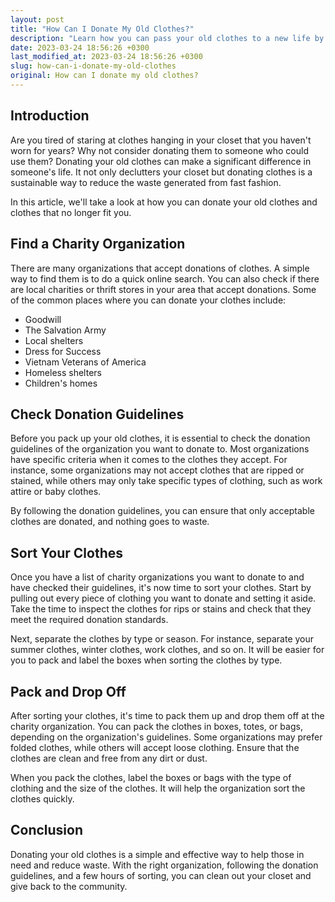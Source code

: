 ```yaml
---
layout: post
title: "How Can I Donate My Old Clothes?"
description: "Learn how you can pass your old clothes to a new life by donating them to those in need."
date: 2023-03-24 18:56:26 +0300
last_modified_at: 2023-03-24 18:56:26 +0300
slug: how-can-i-donate-my-old-clothes
original: How can I donate my old clothes?
---
```

## Introduction

Are you tired of staring at clothes hanging in your closet that you haven't worn for years? Why not consider donating them to someone who could use them? Donating your old clothes can make a significant difference in someone's life. It not only declutters your closet but donating clothes is a sustainable way to reduce the waste generated from fast fashion.

In this article, we'll take a look at how you can donate your old clothes and clothes that no longer fit you.

## Find a Charity Organization

There are many organizations that accept donations of clothes. A simple way to find them is to do a quick online search. You can also check if there are local charities or thrift stores in your area that accept donations. Some of the common places where you can donate your clothes include:

- Goodwill
- The Salvation Army
- Local shelters
- Dress for Success
- Vietnam Veterans of America
- Homeless shelters
- Children's homes

## Check Donation Guidelines

Before you pack up your old clothes, it is essential to check the donation guidelines of the organization you want to donate to. Most organizations have specific criteria when it comes to the clothes they accept. For instance, some organizations may not accept clothes that are ripped or stained, while others may only take specific types of clothing, such as work attire or baby clothes.

By following the donation guidelines, you can ensure that only acceptable clothes are donated, and nothing goes to waste.

## Sort Your Clothes

Once you have a list of charity organizations you want to donate to and have checked their guidelines, it's now time to sort your clothes. Start by pulling out every piece of clothing you want to donate and setting it aside. Take the time to inspect the clothes for rips or stains and check that they meet the required donation standards.

Next, separate the clothes by type or season. For instance, separate your summer clothes, winter clothes, work clothes, and so on. It will be easier for you to pack and label the boxes when sorting the clothes by type.

## Pack and Drop Off

After sorting your clothes, it's time to pack them up and drop them off at the charity organization. You can pack the clothes in boxes, totes, or bags, depending on the organization's guidelines. Some organizations may prefer folded clothes, while others will accept loose clothing. Ensure that the clothes are clean and free from any dirt or dust.

When you pack the clothes, label the boxes or bags with the type of clothing and the size of the clothes. It will help the organization sort the clothes quickly.

## Conclusion

Donating your old clothes is a simple and effective way to help those in need and reduce waste. With the right organization, following the donation guidelines, and a few hours of sorting, you can clean out your closet and give back to the community.
